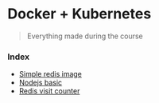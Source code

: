 # Docker + Kubernetes

> Everything made during the course

### Index
- [Simple redis image](https://github.com/udbhavsomani/Docker/tree/master/redis-image)
- [Nodejs basic](https://github.com/udbhavsomani/Docker/tree/master/simpleweb)
- [Redis visit counter](https://github.com/udbhavsomani/Docker/tree/master/visits)